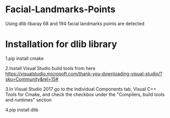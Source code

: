 # Facial-Landmarks-Points

Using dlib libaray 68 and 194 facial landmarks points are detected

# Installation for dlib library

1.pip install cmake

2.Install Visual Studio build tools from here https://visualstudio.microsoft.com/thank-you-downloading-visual-studio/?sku=Community&rel=15#

3.In Visual Studio 2017 go to the Individual Components tab, Visual C++ Tools for Cmake, and check the checkbox under the "Compilers, build tools and runtimes" section

4.pip install dlib

